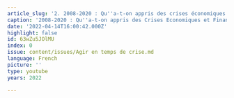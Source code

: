 ```yaml
---
article_slug: '2. 2008-2020 : Qu''a-t-on appris des crises économiques et financières ?'
caption: '2008-2020 : Qu''a-t-on appris des Crises Economiques et Financières ?'
date: '2022-04-14T16:00:42.000Z'
highlight: false
id: 63wZu5JOlMU
index: 0
issue: content/issues/Agir en temps de crise.md
language: French
picture: ''
type: youtube
years: 2022

---
```

